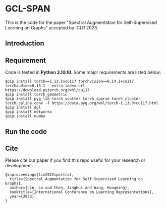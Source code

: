 # GCL-SPAN

This is the code for the paper "Spectral Augmentation for Self-Supervised Learning on Graphs" accepted by ICLR 2023.

## Introduction

## Requirement

Code is tested in **Python 3.10.10**. Some major requirements are listed below:
```
$pip install torch==1.13.1+cu117 torchvision==0.14.1+cu117 torchaudio==0.13.1 --extra-index-url https://download.pytorch.org/whl/cu117
$pip install torch_geometric
$pip install pyg_lib torch_scatter torch_sparse torch_cluster torch_spline_conv -f https://data.pyg.org/whl/torch-1.13.0+cu117.html
$pip install dgl
$pip install networkx
$pip install numba
```

## Run the code

## Cite

Please cite our paper if you find this repo useful for your research or development.

```
@inproceedings{lin2022spectral,
  title={Spectral Augmentation for Self-Supervised Learning on Graphs},
  author={Lin, Lu and Chen, Jinghui and Wang, Hongning},
  booktitle={International Conference on Learning Representations},
  year={2023}
}
```
